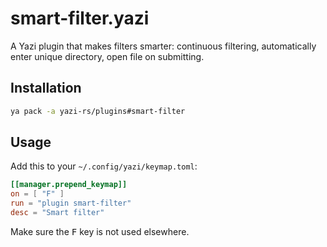 # smart-filter.yazi

A Yazi plugin that makes filters smarter: continuous filtering, automatically enter unique directory, open file on submitting.

## Installation

```sh
ya pack -a yazi-rs/plugins#smart-filter
```

## Usage

Add this to your `~/.config/yazi/keymap.toml`:

```toml
[[manager.prepend_keymap]]
on = [ "F" ]
run = "plugin smart-filter"
desc = "Smart filter"
```

Make sure the <kbd>F</kbd> key is not used elsewhere.

